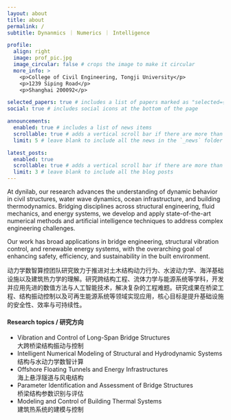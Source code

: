 ```yaml
---
layout: about
title: about
permalink: /
subtitle: Dynanmics ｜ Numerics ｜ Intelligence

profile:
  align: right
  image: prof_pic.jpg
  image_circular: false # crops the image to make it circular
  more_info: >
    <p>College of Civil Engineering, Tongji University</p>
    <p>1239 Siping Road</p>
    <p>Shanghai 200092</p>

selected_papers: true # includes a list of papers marked as "selected={true}"
social: true # includes social icons at the bottom of the page

announcements:
  enabled: true # includes a list of news items
  scrollable: true # adds a vertical scroll bar if there are more than 3 news items
  limit: 5 # leave blank to include all the news in the `_news` folder

latest_posts:
  enabled: true
  scrollable: true # adds a vertical scroll bar if there are more than 3 new posts items
  limit: 3 # leave blank to include all the blog posts
---
```


At dynilab, our research advances the understanding of dynamic behavior in civil structures, water wave dynamics, ocean infrastructure, and building thermodynamics. Bridging disciplines across structural engineering, fluid mechanics, and energy systems, we develop and apply state-of-the-art numerical methods and artificial intelligence techniques to address complex engineering challenges.

Our work has broad applications in bridge engineering, structural vibration control, and renewable energy systems, with the overarching goal of enhancing safety, efficiency, and sustainability in the built environment.

动力学数智算控团队研究致力于推进对土木结构动力行为、水波动力学、海洋基础设施以及建筑热力学的理解。研究跨结构工程、流体力学与能源系统等学科，开发并应用先进的数值方法与人工智能技术，解决复杂的工程难题。研究成果在桥梁工程、结构振动控制以及可再生能源系统等领域实现应用，核心目标是提升基础设施的安全性、效率与可持续性。

#### Research topics / 研究方向
-	Vibration and Control of Long-Span Bridge Structures <br />
  大跨桥梁结构振动与控制
- Intelligent Numerical Modeling of Structural and Hydrodynamic Systems <br />
  结构与水动力学数智计算
- Offshore Floating Tunnels and Energy Infrastructures <br />
  海上悬浮隧道与风电结构
-	Parameter Identification and Assessment of Bridge Structures <br />
  桥梁结构参数识别与评估
- Modeling and Control of Building Thermal Systems  <br />
  建筑热系统的建模与控制
